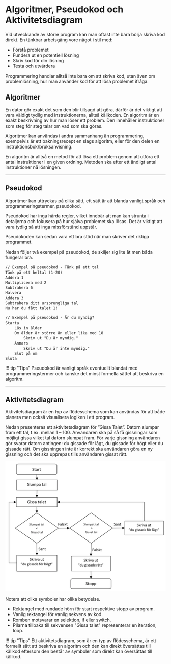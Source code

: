 # Algoritmer, Pseudokod och Aktivitetsdiagram

Vid utvecklande av större program kan man oftast inte bara börja skriva kod direkt. En tänkbar arbetsgång vore något i stil med:

- Förstå problemet
- Fundera ut en potentiell lösning
- Skriv kod för din lösning
- Testa och utvärdera

Programmering handlar alltså inte bara om att skriva kod, utan även om problemlösning, hur man använder kod för att lösa problemet ifråga. 

## Algoritmer
En dator gör exakt det som den blir tillsagd att göra, därför är det viktigt att vara väldigt tydlig med instruktionerna, alltså källkoden. En algoritm är en exakt beskrivning av hur man löser ett problem. Den innehåller instruktioner som steg för steg talar om vad som ska göras.

Algoritmer kan användas i andra sammanhang än programmering, exempelvis är ett bakningsrecept en slags algoritm, eller för den delen en instruktionsbok/bruksanvisning.

En algoritm är alltså en metod för att lösa ett problem genom att utföra ett antal instruktioner i en given ordning. Metoden ska efter ett ändligt antal instruktioner nå lösningen.

---

## Pseudokod
Algoritmer kan uttryckas på olika sätt, ett sätt är att blanda vanligt språk och programmeringstermer, pseudokod. 

Pseudokod har inga hårda regler, vilket innebär att man kan strunta i detaljerna och fokusera på hur själva problemet ska lösas. Det är viktigt att vara tydlig så att inga missförstånd uppstår.

Pseudokoden kan sedan vara ett bra stöd när man skriver det riktiga programmet.

Nedan följer två exempel på pseudokod, de skiljer sig lite åt men båda fungerar bra.
```
// Exempel på pseudokod - Tänk på ett tal   
Tänk på ett heltal (1-20)   
Addera 1   
Multiplicera med 2   
Subtrahera 6   
Halvera   
Addera 3   
Subtrahera ditt ursprungliga tal   
Nu har du fått talet 1! 
```

```
// Exempel på pseudokod - Är du myndig?
Starta 
	Läs in ålder 
	Om ålder är större än eller lika med 18 
		Skriv ut "Du är myndig." 
	Annars 
		Skriv ut "Du är inte myndig." 
	Slut på om 
Sluta
```

!!! tip "Tips"
    Pseudokod är vanligt språk eventuellt blandat med programmeringstermer och kanske det minst formella sättet att beskriva en algoritm.




---

## Aktivitetsdiagram
Aktivitetsdiagram är en typ av flödesschema som  kan användas för att både planera men också visualisera logiken i ett program. 

Nedan presenteras ett aktivitetsdiagram för ”Gissa Talet”. Datorn slumpar fram ett tal, t.ex. mellan 1 – 100. Användaren ska på så få gissningar som möjligt gissa vilket tal datorn slumpat fram. För varje gissning användaren gör svarar datorn antingen: du gissade för lågt, du gissade för högt eller du gissade rätt. Om gissningen inte är korrekt ska användaren göra en ny gissning och det ska upprepas tills användaren gissat rätt.

![Aktivitetsdiagram för "gissa talet".](img/aktivitetsdiagram1.webp)


Notera att olika symboler har olika betydelse. 
- Rektangel med rundade hörn för start respektive stopp av program.
- Vanlig rektangel för vanlig sekvens av kod.
- Romben motsvarar en selektion, if eller switch.
- Pilarna tillbaka till sekvensen "Gissa talet" representerar en iteration, loop.

!!! tip "Tips"
    Ett aktivitetsdiagram, som är en typ av flödesschema, är ett formellt sätt att beskriva en algoritm och den kan direkt översättas till källkod eftersom den består av symboler som direkt kan översättas till källkod.










